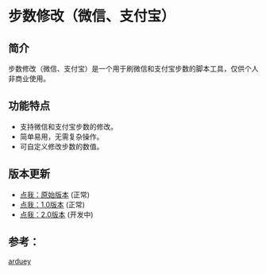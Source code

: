 # 步数修改（微信、支付宝）

## 简介
步数修改（微信、支付宝）是一个用于刷微信和支付宝步数的脚本工具，仅供个人非商业使用。

## 功能特点
- 支持微信和支付宝步数的修改。
- 简单易用，无需复杂操作。
- 可自定义修改步数的数值。

## 版本更新
- [点我：原始版本](https://crabboss-lab.github.io/ShuaBuShu/bushu-ori.html) (正常)
- [点我：1.0版本](https://crabboss-lab.github.io/ShuaBuShu/bushu.html) (正常)
- [点我：2.0版本](https://crabboss-lab.github.io/ShuaBuShu/bushu2.0.html) (开发中)

## 参考：
[arduey](https://gitee.com/arduey/shuabu?_from=gitee_search)

